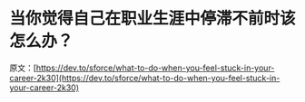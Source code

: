 # 当你觉得自己在职业生涯中停滞不前时该怎么办？

原文：[https://dev.to/sforce/what-to-do-when-you-feel-stuck-in-your-career-2k30](https://dev.to/sforce/what-to-do-when-you-feel-stuck-in-your-career-2k30)